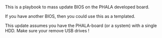 This is a playbook to mass update BIOS on the PHALA developed board.

If you have another BIOS, then you could use this as a templated.

This update assumes you have the PHALA-board (or a system) with a single HDD. Make sure your remove USB drives !


